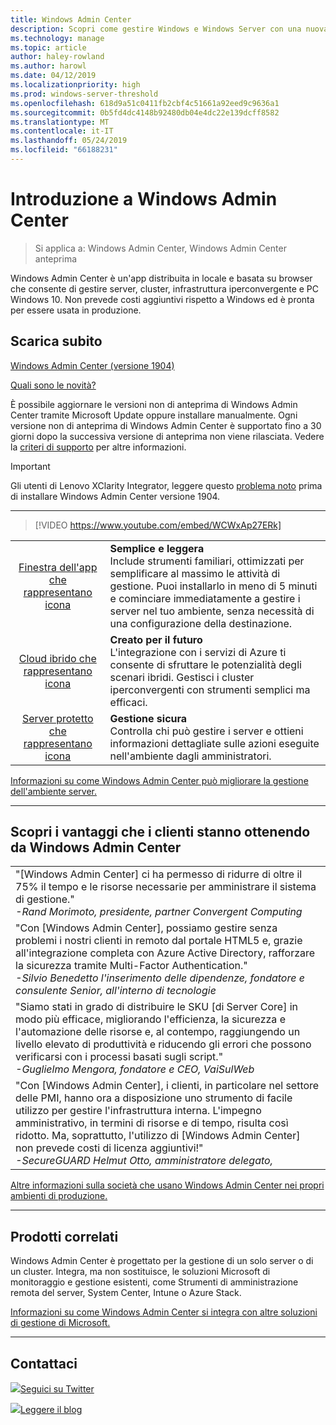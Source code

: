 ```yaml
---
title: Windows Admin Center
description: Scopri come gestire Windows e Windows Server con una nuova app basata su browser, Windows Admin Center (in precedenza Project Honolulu)
ms.technology: manage
ms.topic: article
author: haley-rowland
ms.author: harowl
ms.date: 04/12/2019
ms.localizationpriority: high
ms.prod: windows-server-threshold
ms.openlocfilehash: 618d9a51c0411fb2cbf4c51661a92eed9c9636a1
ms.sourcegitcommit: 0b5fd4dc4148b92480db04e4dc22e139dcff8582
ms.translationtype: MT
ms.contentlocale: it-IT
ms.lasthandoff: 05/24/2019
ms.locfileid: "66188231"
---
```

# <a name="hello-windows-admin-center"></a>Introduzione a Windows Admin Center

>Si applica a: Windows Admin Center, Windows Admin Center anteprima

Windows Admin Center è un'app distribuita in locale e basata su browser che consente di gestire server, cluster, infrastruttura iperconvergente e PC Windows 10. Non prevede costi aggiuntivi rispetto a Windows ed è pronta per essere usata in produzione.

## <a name="download-now"></a>Scarica subito

<!--**Windows Admin Center Preview** (version 1906)
[Which version is right for me?](faq.md#what-is-windows-admin-center-preview-which-version-is-right-for-me)

- [Windows Admin Center Preview 1906](https://www.microsoft.com/en-us/software-download/windowsinsiderpreviewserver) - Includes the latest feature updates.
-  -->
[Windows Admin Center (versione 1904)](https://aka.ms/WACDownload) <!--Broadly validated & generally available.-->

[Quali sono le novità?](../overview.md#release-history)

È possibile aggiornare le versioni non di anteprima di Windows Admin Center tramite Microsoft Update oppure installare manualmente. Ogni versione non di anteprima di Windows Admin Center è supportato fino a 30 giorni dopo la successiva versione di anteprima non viene rilasciata. Vedere la [criteri di supporto](../support/index.md) per altre informazioni.

> [!IMPORTANT]
> Gli utenti di Lenovo XClarity Integrator, leggere questo [problema noto](../support/known-issues.md) prima di installare Windows Admin Center versione 1904.

********************

>[!VIDEO https://www.youtube.com/embed/WCWxAp27ERk]


|   |   |
|:-:|:--|
| [Finestra dell'app che rappresentano icona](/media/simple-icon.png)| **Semplice e leggera** <br/> Include strumenti familiari, ottimizzati per semplificare al massimo le attività di gestione. Puoi installarlo in meno di 5 minuti e cominciare immediatamente a gestire i server nel tuo ambiente, senza necessità di una configurazione della destinazione. |
| [Cloud ibrido che rappresentano icona](/media/future-icon.png)| **Creato per il futuro** <br/> L'integrazione con i servizi di Azure ti consente di sfruttare le potenzialità degli scenari ibridi. Gestisci i cluster iperconvergenti con strumenti semplici ma efficaci. |
| [Server protetto che rappresentano icona](/media/secure-icon.png)| **Gestione sicura** <br/> Controlla chi può gestire i server e ottieni informazioni dettagliate sulle azioni eseguite nell'ambiente dagli amministratori. |

[Informazioni su come Windows Admin Center può migliorare la gestione dell'ambiente server.](../overview.md)

********************

## <a name="see-how-customers-are-benefitting-from-windows-admin-center"></a>Scopri i vantaggi che i clienti stanno ottenendo da Windows Admin Center

|  |
|--|
| "[Windows Admin Center] ci ha permesso di ridurre di oltre il 75% il tempo e le risorse necessarie per amministrare il sistema di gestione."<br> *-Rand Morimoto, presidente, partner Convergent Computing* |
| "Con [Windows Admin Center], possiamo gestire senza problemi i nostri clienti in remoto dal portale HTML5 e, grazie all'integrazione completa con Azure Active Directory, rafforzare la sicurezza tramite Multi-Factor Authentication."<br/> *-Silvio Benedetto l'inserimento delle dipendenze, fondatore e consulente Senior, all'interno di tecnologie* |
| "Siamo stati in grado di distribuire le SKU [di Server Core] in modo più efficace, migliorando l'efficienza, la sicurezza e l'automazione delle risorse e, al contempo, raggiungendo un livello elevato di produttività e riducendo gli errori che possono verificarsi con i processi basati sugli script." <br/> *-Guglielmo Mengora, fondatore e CEO, VaiSulWeb* |
| "Con [Windows Admin Center], i clienti, in particolare nel settore delle PMI, hanno ora a disposizione uno strumento di facile utilizzo per gestire l'infrastruttura interna. L'impegno amministrativo, in termini di risorse e di tempo, risulta così ridotto. Ma, soprattutto, l'utilizzo di [Windows Admin Center] non prevede costi di licenza aggiuntivi!" <br/> *-SecureGUARD Helmut Otto, amministratore delegato,* |

[Altre informazioni sulla società che usano Windows Admin Center nei propri ambienti di produzione.](case-studies.md)

********************

## <a name="related-products"></a>Prodotti correlati

Windows Admin Center è progettato per la gestione di un solo server o di un cluster. Integra, ma non sostituisce, le soluzioni Microsoft di monitoraggio e gestione esistenti, come Strumenti di amministrazione remota del server, System Center, Intune o Azure Stack. 

[Informazioni su come Windows Admin Center si integra con altre soluzioni di gestione di Microsoft.](related-management.md)

********************

## <a name="connect-with-us"></a>Contattaci

![ ](//img-prod-cms-rt-microsoft-com.akamaized.net/cms/api/am/imageFileData/REOolR)[Seguici su Twitter](https://twitter.com/servermgmt)

![ ](//img-prod-cms-rt-microsoft-com.akamaized.net/cms/api/am/imageFileData/REOtyw)[Leggere il blog](https://blogs.technet.microsoft.com/servermanagement/)